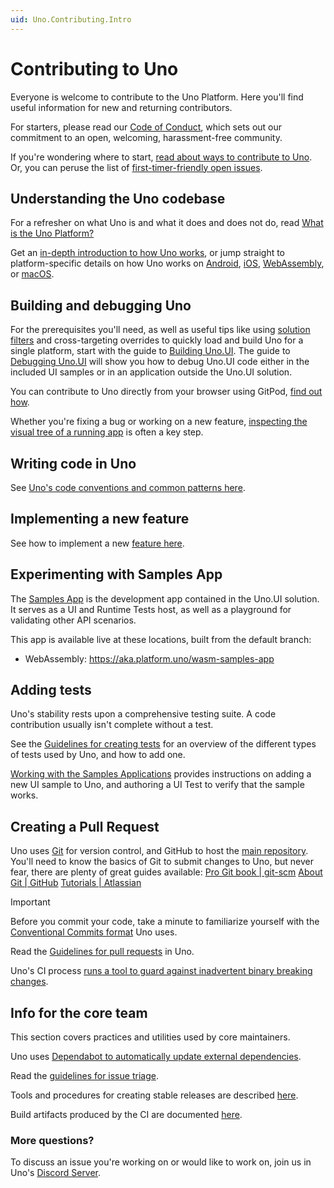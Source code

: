 ```yaml
---
uid: Uno.Contributing.Intro
---
```

<!-- TODO: Improve Page Structure, currently it is well worded, but a kind of Table layout with bullet list points like a Table of contents could ease the readability for starters to not get overwhelmed that easily-->
# Contributing to Uno

Everyone is welcome to contribute to the Uno Platform. Here you'll find useful information for new and returning contributors.

For starters, please read our [Code of Conduct](https://github.com/unoplatform/uno/blob/master/CODE_OF_CONDUCT.md), which sets out our commitment to an open, welcoming, harassment-free community.

If you're wondering where to start, [read about ways to contribute to Uno](xref:Uno.Contributing.WaysToContribute). Or, you can peruse the list of [first-timer-friendly open issues](https://github.com/unoplatform/Uno/issues?q=is%3Aissue+is%3Aopen+label%3A%22good+first+issue%22).

## Understanding the Uno codebase

For a refresher on what Uno is and what it does and does not do, read [What is the Uno Platform?](xref:Uno.Documentation.Intro)

Get an [in-depth introduction to how Uno works](xref:Uno.Contributing.Overview), or jump straight to platform-specific details on how Uno works on [Android](xref:Uno.Contributing.Android), [iOS](xref:Uno.Contributing.iOS), [WebAssembly](xref:Uno.Contributing.Wasm), or [macOS](xref:Uno.Contributing.macOS).

## Building and debugging Uno

For the prerequisites you'll need, as well as useful tips like using [solution filters](https://learn.microsoft.com/visualstudio/ide/filtered-solutions) and cross-targeting overrides to quickly load and build Uno for a single platform, start with the guide to [Building Uno.UI](xref:Uno.Contributing.BuildingUno). The guide to [Debugging Uno.UI](xref:Uno.Contributing.DebuggingUno) will show you how to debug Uno.UI code either in the included UI samples or in an application outside the Uno.UI solution.

You can contribute to Uno directly from your browser using GitPod, [find out how](xref:Uno.Features.Gitpod).

Whether you're fixing a bug or working on a new feature, [inspecting the visual tree of a running app](xref:Uno.Contributing.InspectVisualTree) is often a key step.

## Writing code in Uno

See [Uno's code conventions and common patterns here](xref:Uno.Contributing.CodeStyle).

## Implementing a new feature

See how to implement a new [feature here](xref:Uno.Contributing.ImplementWinUIWinRTAPI).

## Experimenting with Samples App

The [Samples App](xref:Uno.Contributing.SamplesApp) is the development app contained in the Uno.UI solution. It serves as a UI and Runtime Tests host, as well as a playground for validating other API scenarios.

This app is available live at these locations, built from the default branch:

- WebAssembly: https://aka.platform.uno/wasm-samples-app

## Adding tests

Uno's stability rests upon a comprehensive testing suite. A code contribution usually isn't complete without a test.

See the [Guidelines for creating tests](xref:Uno.Contributing.Tests.CreatingTests) for an overview of the different types of tests used by Uno, and how to add one.

[Working with the Samples Applications](xref:Uno.Contributing.SamplesApp) provides instructions on adding a new UI sample to Uno, and authoring a UI Test to verify that the sample works.

## Creating a Pull Request

Uno uses [Git](https://git-scm.com/) for version control, and GitHub to host the [main repository](https://github.com/unoplatform/uno). You'll need to know the basics of Git to submit changes to Uno, but never fear, there are plenty of great guides available:
[Pro Git book | git-scm](https://git-scm.com/book/en/v2)
[About Git | GitHub](https://guides.github.com/introduction/git-handbook/)
[Tutorials | Atlassian](https://www.atlassian.com/git/tutorials)

> [!IMPORTANT]
> Before you commit your code, take a minute to familiarize yourself with the [Conventional Commits format](xref:Uno.Contributing.ConventionalCommits) Uno uses.

Read the [Guidelines for pull requests](xref:Uno.Contributing.PullRequests) in Uno.

Uno's CI process [runs a tool to guard against inadvertent binary breaking changes](xref:Uno.Contributing.BreakingChanges).

## Info for the core team

This section covers practices and utilities used by core maintainers.

Uno uses [Dependabot to automatically update external dependencies](xref:Uno.Contributing.UpdatingDependencies).

Read the [guidelines for issue triage](xref:Uno.Contributing.UpdatingDependencies).

Tools and procedures for creating stable releases are described [here](xref:Uno.Contributing.ReleaseProcedure).

Build artifacts produced by the CI are documented [here](xref:Uno.Contributing.Artifacts).

### More questions?

To discuss an issue you're working on or would like to work on, join us in Uno's [Discord Server](https://platform.uno/discord).
